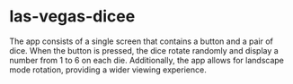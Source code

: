 # las-vegas-dicee

The app consists of a single screen that contains a button and a pair of dice. When the button is pressed, the dice rotate randomly and display a number from 1 to 6 on each die. Additionally, the app allows for landscape mode rotation, providing a wider viewing experience. 
